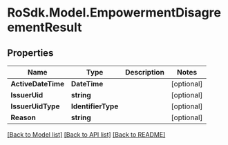 # RoSdk.Model.EmpowermentDisagreementResult

## Properties

Name | Type | Description | Notes
------------ | ------------- | ------------- | -------------
**ActiveDateTime** | **DateTime** |  | [optional] 
**IssuerUid** | **string** |  | [optional] 
**IssuerUidType** | **IdentifierType** |  | [optional] 
**Reason** | **string** |  | [optional] 

[[Back to Model list]](../README.md#documentation-for-models) [[Back to API list]](../README.md#documentation-for-api-endpoints) [[Back to README]](../README.md)

